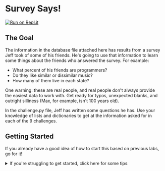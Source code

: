 # Survey Says!

[![Run on Repl.it](https://repl.it/badge/github/upperlinecode/survey-says-nested-data-structures-python)](https://repl.it/github/upperlinecode/survey-says-nested-data-structures-python)

## The Goal

The information in the database file attached here has results from a survey Jeff took of some of his friends. He's going to use that information to learn some things about the friends who answered the survey. For example:
* What percent of his friends are programmers?
* Do they like similar or dissimilar music?
* How many of them live in each state?

One warning: these are real people, and real people don't always provide the easiest data to work with. Get ready for typos, unexpected blanks, and outright silliness (Max, for example, isn't 100 years old).

In the challenge.py file, Jeff has written some questions he has. Use your knowledge of lists and dictionaries to get at the information asked for in each of the 9 challenges.

## Getting Started

If you already have a good idea of how to start this based on previous labs, go for it!


<details>
  <summary> If you're struggling to get started, click here for some tips </summary>

  #### Try to get a feel for the shape of the data by adding the three print statements below to the challenge.py file:

  ```Python
  import database

  # All the survey responses are stored in a list called "people".
  print(database.people)
  print("THE FIRST PERSON IS:")
  print(database.people[0])
  # 1. Print out the name of the first person who responded to the survey
  ```

  Then run the code in the console:

  ```Bash
  python challenge.py
  ```

  You'll notice that the real trouble is that it's providing WAY more than that person's name. It's providing their entire dictionary.

  That means the answer to challenge 1 will look something like this:

  ```Python
  # 1. Print out the name of the first person who responded to the survey
  print(database.people[0]["some_string_here"])
  ```

</details>
<br>
